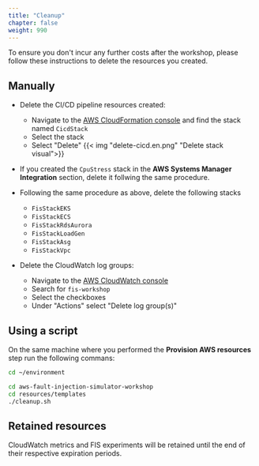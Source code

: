 ```yaml
---
title: "Cleanup"
chapter: false
weight: 990
---
```


To ensure you don't incur any further costs after the workshop, please follow these instructions to delete the resources you created.

## Manually

* Delete the CI/CD pipeline resources created: 
  * Navigate to the [AWS CloudFormation console](https://console.aws.amazon.com/cloudformation/home?#/stacks?filteringStatus=active&filteringText=CicdStack&viewNested=true&hideStacks=false) and find the stack named `CicdStack` 
  * Select the stack 
  * Select "Delete" 
  {{< img "delete-cicd.en.png" "Delete stack visual">}}
* If you created the `CpuStress` stack in the **AWS Systems Manager Integration** section, delete it follwing the same procedure.
* Following the same procedure as above, delete the following stacks
  * `FisStackEKS`
  * `FisStackECS`
  * `FisStackRdsAurora`
  * `FisStackLoadGen`
  * `FisStackAsg`
  * `FisStackVpc`

* Delete the CloudWatch log groups:
  * Navigate to the [AWS CloudWatch console](https://console.aws.amazon.com/cloudwatch/home?#logsV2:log-groups$3FlogGroupNameFilter$3Dfis-workshop)
  * Search for `fis-workshop`
  * Select the checkboxes
  * Under "Actions" select "Delete log group(s)"

## Using a script

On the same machine where you performed the **Provision AWS resources** step run the following commans:

```bash
cd ~/environment
```

```bash
cd aws-fault-injection-simulator-workshop
cd resources/templates
./cleanup.sh
```

## Retained resources

CloudWatch metrics and FIS experiments will be retained until the end of their respective expiration periods.

